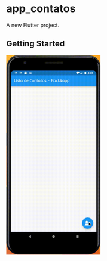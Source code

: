# app_contatos

A new Flutter project.

## Getting Started

<p>
<img src="doc_readme/REC-20231010160644.gif" width="50%">
</p>
